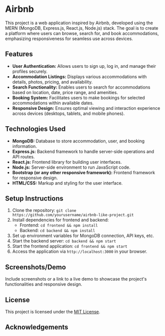 # Airbnb

This project is a web application inspired by Airbnb, developed using the MERN (MongoDB, Express.js, React.js, Node.js) stack. The goal is to create a platform where users can browse, search for, and book accommodations, emphasizing responsiveness for seamless use across devices.

## Features

- **User Authentication:** Allows users to sign up, log in, and manage their profiles securely.
- **Accommodation Listings:** Displays various accommodations with details, photos, pricing, and availability.
- **Search Functionality:** Enables users to search for accommodations based on location, date, price range, and amenities.
- **Booking System:** Facilitates users to make bookings for selected accommodations within available dates.
- **Responsive Design:** Ensures optimal viewing and interaction experience across devices (desktops, tablets, and mobile phones).

## Technologies Used

- **MongoDB:** Database to store accommodation, user, and booking information.
- **Express.js:** Backend framework to handle server-side operations and API routes.
- **React.js:** Frontend library for building user interfaces.
- **Node.js:** Server-side environment to run JavaScript code.
- **Bootstrap (or any other responsive framework):** Frontend framework for responsive design.
- **HTML/CSS:** Markup and styling for the user interface.

## Setup Instructions

1. Clone the repository: ```git clone https://github.com/yourusername/airbnb-like-project.git```
2. Install dependencies for frontend and backend:
   - Frontend: `cd frontend && npm install`
   - Backend: `cd backend && npm install`
3. Set up environment variables for MongoDB connection, API keys, etc.
4. Start the backend server: `cd backend && npm start`
5. Start the frontend application: `cd frontend && npm start`
6. Access the application via `http://localhost:3000` in your browser.

## Screenshots/Demo

Include screenshots or a link to a live demo to showcase the project's functionalities and responsive design.


## License

This project is licensed under the [MIT License](https://opensource.org/licenses/MIT).

## Acknowledgements

